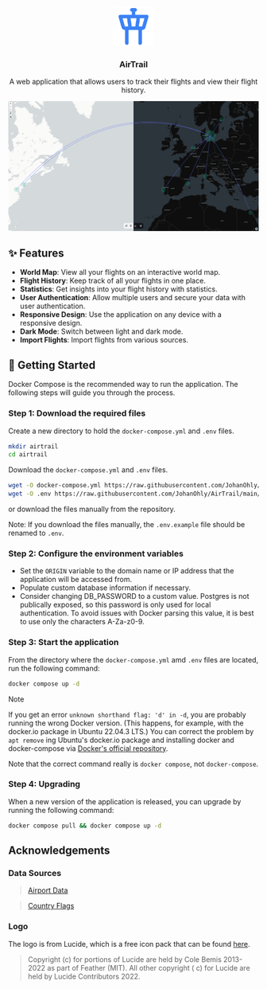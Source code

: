 <div align="center">
  <a href="https://github.com/othneildrew/Best-README-Template">
    <img src="static/favicon.png" alt="AirTrail logo" width="80" height="80">
  </a>

  <h3 align="center">AirTrail</h3>

  <p align="center">
    A web application that allows users to track their flights and view their flight history.
  </p>
</div>

<img src="static/showcase/toggle.png" alt="AirTrail Preview">

## ✨ Features

- **World Map**: View all your flights on an interactive world map.
- **Flight History**: Keep track of all your flights in one place.
- **Statistics**: Get insights into your flight history with statistics.
- **User Authentication**: Allow multiple users and secure your data with user authentication.
- **Responsive Design**: Use the application on any device with a responsive design.
- **Dark Mode**: Switch between light and dark mode.
- **Import Flights**: Import flights from various sources.

## 🚀 Getting Started

Docker Compose is the recommended way to run the application. The following steps will guide you through the process.

### Step 1: Download the required files

Create a new directory to hold the `docker-compose.yml` and `.env` files.

```bash
mkdir airtrail
cd airtrail
```

Download the `docker-compose.yml` and `.env` files.

```bash
wget -O docker-compose.yml https://raw.githubusercontent.com/JohanOhly/AirTrail/main/docker-compose.yml
wget -O .env https://raw.githubusercontent.com/JohanOhly/AirTrail/main/.env.example
```

or download the files manually from the repository.

Note: If you download the files manually, the `.env.example` file should be renamed to `.env`.

### Step 2: Configure the environment variables

- Set the `ORIGIN` variable to the domain name or IP address that the application will be accessed from.
- Populate custom database information if necessary.
- Consider changing DB_PASSWORD to a custom value. Postgres is not publically exposed, so this password is only used for
  local authentication. To avoid issues with Docker parsing this value, it is best to use only the characters A-Za-z0-9.

### Step 3: Start the application

From the directory where the `docker-compose.yml` amd `.env` files are located, run the following command:

```bash
docker compose up -d
```

> [!NOTE]
> If you get an error `unknown shorthand flag: 'd' in -d`, you are probably running the wrong Docker version. (This
> happens, for example, with the docker.io package in Ubuntu 22.04.3 LTS.) You can correct the problem by `apt remove`
> ing
> Ubuntu's docker.io package and installing docker and docker-compose
> via [Docker's official repository](https://docs.docker.com/engine/install/ubuntu/#install-using-the-repository).
>
> Note that the correct command really is `docker compose`, not `docker-compose`.

### Step 4: Upgrading

When a new version of the application is released, you can upgrade by running the following command:

```bash
docker compose pull && docker compose up -d
```

## Acknowledgements

### Data Sources

> [Airport Data](https://github.com/komed3/airportmap-database)

> [Country Flags](https://flagpedia.net)

### Logo

The logo is from Lucide, which is a free icon pack that can be found [here](https://www.lucide.dev/).
> Copyright (c) for portions of Lucide are held by Cole Bemis 2013-2022 as part of Feather (MIT). All other copyright (
> c) for Lucide are held by Lucide Contributors 2022.